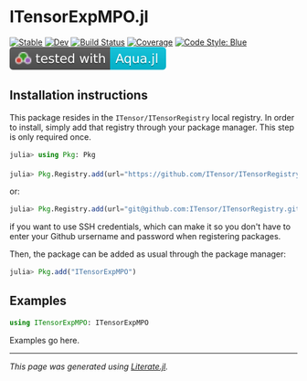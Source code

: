 # ITensorExpMPO.jl

[![Stable](https://img.shields.io/badge/docs-stable-blue.svg)](https://ITensor.github.io/ITensorExpMPO.jl/stable/)
[![Dev](https://img.shields.io/badge/docs-dev-blue.svg)](https://ITensor.github.io/ITensorExpMPO.jl/dev/)
[![Build Status](https://github.com/ITensor/ITensorExpMPO.jl/actions/workflows/CI.yml/badge.svg?branch=main)](https://github.com/ITensor/ITensorExpMPO.jl/actions/workflows/CI.yml?query=branch%3Amain)
[![Coverage](https://codecov.io/gh/ITensor/ITensorExpMPO.jl/branch/main/graph/badge.svg)](https://codecov.io/gh/ITensor/ITensorExpMPO.jl)
[![Code Style: Blue](https://img.shields.io/badge/code%20style-blue-4495d1.svg)](https://github.com/invenia/BlueStyle)
[![Aqua](https://raw.githubusercontent.com/JuliaTesting/Aqua.jl/master/badge.svg)](https://github.com/JuliaTesting/Aqua.jl)

## Installation instructions

This package resides in the `ITensor/ITensorRegistry` local registry.
In order to install, simply add that registry through your package manager.
This step is only required once.
```julia
julia> using Pkg: Pkg

julia> Pkg.Registry.add(url="https://github.com/ITensor/ITensorRegistry")
```
or:
```julia
julia> Pkg.Registry.add(url="git@github.com:ITensor/ITensorRegistry.git")
```
if you want to use SSH credentials, which can make it so you don't have to enter your Github ursername and password when registering packages.

Then, the package can be added as usual through the package manager:

```julia
julia> Pkg.add("ITensorExpMPO")
```

## Examples

````julia
using ITensorExpMPO: ITensorExpMPO
````

Examples go here.

---

*This page was generated using [Literate.jl](https://github.com/fredrikekre/Literate.jl).*

